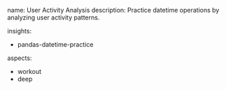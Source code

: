 name: User Activity Analysis
description: Practice datetime operations by analyzing user activity patterns.

insights:
  - pandas-datetime-practice

aspects:
  - workout
  - deep 